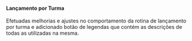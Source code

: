 #### Lançamento por Turma
Efetuadas melhorias e ajustes no comportamento da rotina de lançamento por turma e adicionado botão de legendas que contém as descrições de todas as utilizadas na mesma.